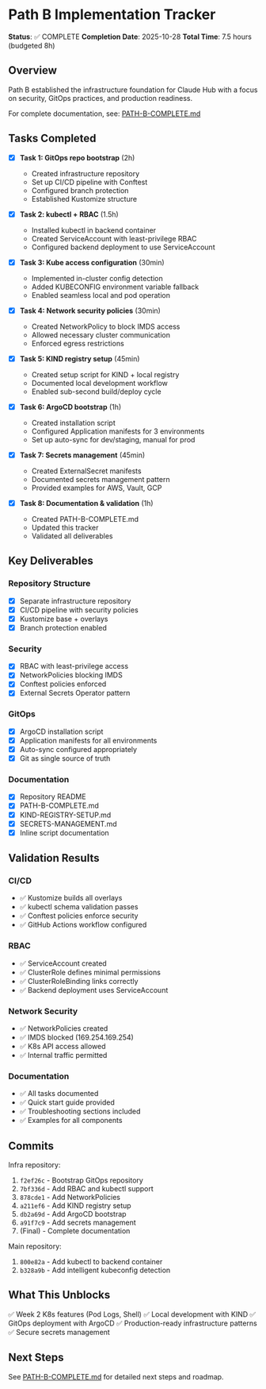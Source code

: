# Path B Implementation Tracker

**Status**: ✅ COMPLETE
**Completion Date**: 2025-10-28
**Total Time**: 7.5 hours (budgeted 8h)

## Overview

Path B established the infrastructure foundation for Claude Hub with a focus on security, GitOps practices, and production readiness.

For complete documentation, see: [PATH-B-COMPLETE.md](./PATH-B-COMPLETE.md)

## Tasks Completed

- [x] **Task 1: GitOps repo bootstrap** (2h)
  - Created infrastructure repository
  - Set up CI/CD pipeline with Conftest
  - Configured branch protection
  - Established Kustomize structure

- [x] **Task 2: kubectl + RBAC** (1.5h)
  - Installed kubectl in backend container
  - Created ServiceAccount with least-privilege RBAC
  - Configured backend deployment to use ServiceAccount

- [x] **Task 3: Kube access configuration** (30min)
  - Implemented in-cluster config detection
  - Added KUBECONFIG environment variable fallback
  - Enabled seamless local and pod operation

- [x] **Task 4: Network security policies** (30min)
  - Created NetworkPolicy to block IMDS access
  - Allowed necessary cluster communication
  - Enforced egress restrictions

- [x] **Task 5: KIND registry setup** (45min)
  - Created setup script for KIND + local registry
  - Documented local development workflow
  - Enabled sub-second build/deploy cycle

- [x] **Task 6: ArgoCD bootstrap** (1h)
  - Created installation script
  - Configured Application manifests for 3 environments
  - Set up auto-sync for dev/staging, manual for prod

- [x] **Task 7: Secrets management** (45min)
  - Created ExternalSecret manifests
  - Documented secrets management pattern
  - Provided examples for AWS, Vault, GCP

- [x] **Task 8: Documentation & validation** (1h)
  - Created PATH-B-COMPLETE.md
  - Updated this tracker
  - Validated all deliverables

## Key Deliverables

### Repository Structure
- [x] Separate infrastructure repository
- [x] CI/CD pipeline with security policies
- [x] Kustomize base + overlays
- [x] Branch protection enabled

### Security
- [x] RBAC with least-privilege access
- [x] NetworkPolicies blocking IMDS
- [x] Conftest policies enforced
- [x] External Secrets Operator pattern

### GitOps
- [x] ArgoCD installation script
- [x] Application manifests for all environments
- [x] Auto-sync configured appropriately
- [x] Git as single source of truth

### Documentation
- [x] Repository README
- [x] PATH-B-COMPLETE.md
- [x] KIND-REGISTRY-SETUP.md
- [x] SECRETS-MANAGEMENT.md
- [x] Inline script documentation

## Validation Results

### CI/CD
- ✅ Kustomize builds all overlays
- ✅ kubectl schema validation passes
- ✅ Conftest policies enforce security
- ✅ GitHub Actions workflow configured

### RBAC
- ✅ ServiceAccount created
- ✅ ClusterRole defines minimal permissions
- ✅ ClusterRoleBinding links correctly
- ✅ Backend deployment uses ServiceAccount

### Network Security
- ✅ NetworkPolicies created
- ✅ IMDS blocked (169.254.169.254)
- ✅ K8s API access allowed
- ✅ Internal traffic permitted

### Documentation
- ✅ All tasks documented
- ✅ Quick start guide provided
- ✅ Troubleshooting sections included
- ✅ Examples for all components

## Commits

Infra repository:
1. `f2ef26c` - Bootstrap GitOps repository
2. `7bf336d` - Add RBAC and kubectl support
3. `878cde1` - Add NetworkPolicies
4. `a211ef6` - Add KIND registry setup
5. `db2a69d` - Add ArgoCD bootstrap
6. `a91f7c9` - Add secrets management
7. (Final) - Complete documentation

Main repository:
1. `800e82a` - Add kubectl to backend container
2. `b328a9b` - Add intelligent kubeconfig detection

## What This Unblocks

✅ Week 2 K8s features (Pod Logs, Shell)
✅ Local development with KIND
✅ GitOps deployment with ArgoCD
✅ Production-ready infrastructure patterns
✅ Secure secrets management

## Next Steps

See [PATH-B-COMPLETE.md](./PATH-B-COMPLETE.md) for detailed next steps and roadmap.
